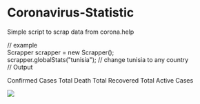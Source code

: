 # Coronavirus-Statistic
Simple script to scrap data from corona.help

// example<br>
Scrapper scrapper = new Scrapper();<br>
scrapper.globalStats("tunisia"); // change tunisia to any country
<br>
// Output

Confirmed Cases
Total Death 
Total Recovered
Total Active Cases

<img src="https://i.ibb.co/BNbfrWz/Capture.png">


